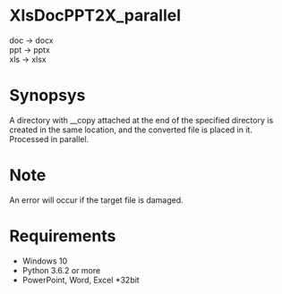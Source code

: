 # XlsDocPPT2X_parallel
doc -> docx  
ppt -> pptx  
xls -> xlsx

# Synopsys  
A directory with __copy attached at the end of the specified directory is created in the same location, and the converted file is placed in it. Processed in parallel. 

# Note  
An error will occur if the target file is damaged.

# Requirements  
- Windows 10  
- Python 3.6.2 or more  
- PowerPoint, Word, Excel \*32bit
